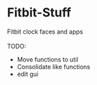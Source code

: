 # Fitbit-Stuff
Fitbit clock faces and apps
<br>
<br>
TODO:<br>
- Move functions to util
- Consolidate like functions
- edit gui
